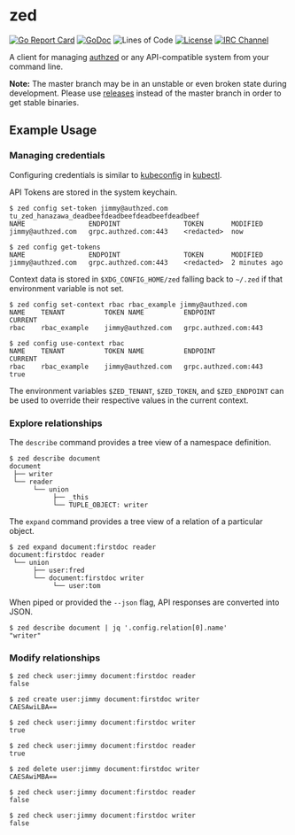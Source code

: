 # zed

<!-- Uncomment when we setup CI
[![Build Status](https://github.com/authzed/zed/workflows/CI/badge.svg)](https://github.com/authzed/zed/actions)
[![Docker Repository on Quay.io](https://quay.io/repository/authzed/zed/status "Docker Repository on Quay.io")](https://quay.io/repository/authzed/zed)
-->
[![Go Report Card](https://goreportcard.com/badge/github.com/authzed/zed)](https://goreportcard.com/report/github.com/authzed/zed)
[![GoDoc](https://godoc.org/github.com/authzed/zed?status.svg)](https://godoc.org/github.com/authzed/zed)
![Lines of Code](https://tokei.rs/b1/github/authzed/zed)
[![License](https://img.shields.io/badge/license-Apache--2.0-blue.svg)](https://www.apache.org/licenses/LICENSE-2.0.html)
[![IRC Channel](https://img.shields.io/badge/freenode-%23authzed-blue.svg "IRC Channel")](http://webchat.freenode.net/?channels=authzed)

A client for managing [authzed] or any API-compatible system from your command line.

**Note:** The master branch may be in an unstable or even broken state during development.
Please use [releases] instead of the master branch in order to get stable binaries.

[releases]: https://github.com/authzed/zed/releases
[authzed]: https://authzed.com

## Example Usage

### Managing credentials

Configuring credentials is similar to [kubeconfig] in [kubectl].

[kubeconfig]: https://kubernetes.io/docs/concepts/configuration/organize-cluster-access-kubeconfig/
[kubectl]: https://kubernetes.io/docs/reference/kubectl/overview/

API Tokens are stored in the system keychain.

```
$ zed config set-token jimmy@authzed.com tu_zed_hanazawa_deadbeefdeadbeefdeadbeefdeadbeef
NAME             	ENDPOINT            	TOKEN     	MODIFIED
jimmy@authzed.com	grpc.authzed.com:443	<redacted>	now

$ zed config get-tokens
NAME             	ENDPOINT            	TOKEN     	MODIFIED
jimmy@authzed.com	grpc.authzed.com:443	<redacted>	2 minutes ago
```

Context data is stored in `$XDG_CONFIG_HOME/zed` falling back to `~/.zed` if that environment variable is not set.

```
$ zed config set-context rbac rbac_example jimmy@authzed.com
NAME	TENANT      	TOKEN NAME       	ENDPOINT            	CURRENT
rbac	rbac_example	jimmy@authzed.com	grpc.authzed.com:443

$ zed config use-context rbac
NAME	TENANT      	TOKEN NAME       	ENDPOINT            	CURRENT
rbac	rbac_example	jimmy@authzed.com	grpc.authzed.com:443	true
```

The environment variables `$ZED_TENANT`, `$ZED_TOKEN`, and `$ZED_ENDPOINT` can be used to override their respective values in the current context.

### Explore relationships

The `describe` command provides a tree view of a namespace definition.

```
$ zed describe document
document
 ├── writer
 └── reader
      └── union
           ├── _this
           └── TUPLE_OBJECT: writer
```

The `expand` command provides a tree view of a relation of a particular object.

```
$ zed expand document:firstdoc reader
document:firstdoc reader
 └── union
      ├── user:fred
      └── document:firstdoc writer
           └── user:tom
```

When piped or provided the `--json` flag, API responses are converted into JSON.

```
$ zed describe document | jq '.config.relation[0].name'
"writer"
```

### Modify relationships

```
$ zed check user:jimmy document:firstdoc reader
false

$ zed create user:jimmy document:firstdoc writer
CAESAwiLBA==

$ zed check user:jimmy document:firstdoc writer
true

$ zed check user:jimmy document:firstdoc reader
true

$ zed delete user:jimmy document:firstdoc writer
CAESAwiMBA==

$ zed check user:jimmy document:firstdoc reader
false

$ zed check user:jimmy document:firstdoc writer
false
```
